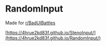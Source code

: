 # RandomInput
 
Made for [r/BadUIBattles](https://www.reddit.com/r/badUIbattles/)

[https://4hrue2kd83f.github.io/StenoInput/](https://4hrue2kd83f.github.io/RandomInput/)